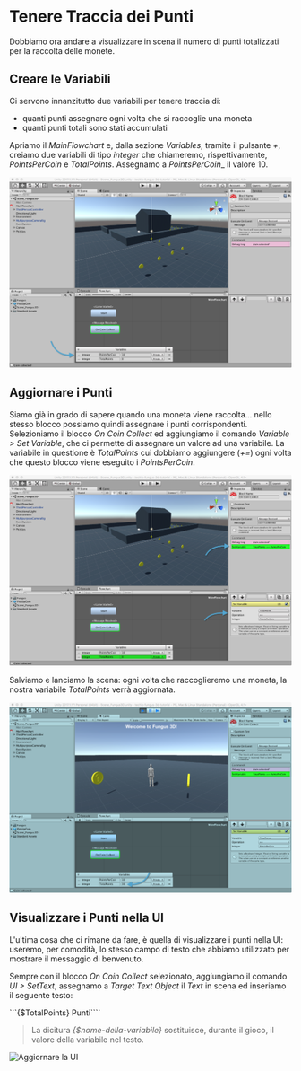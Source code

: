 # Tenere Traccia dei Punti

Dobbiamo ora andare a visualizzare in scena il numero di punti totalizzati per la raccolta delle monete.

## Creare le Variabili

Ci servono innanzitutto due variabili per tenere traccia di:

* quanti punti assegnare ogni volta che si raccoglie una moneta
* quanti punti totali sono stati accumulati

Apriamo il _MainFlowchart_ e, dalla sezione _Variables_, tramite il pulsante _+_, creiamo due variabili di tipo _integer_ che chiameremo, rispettivamente, _PointsPerCoin_ e _TotalPoints_.
Assegnamo a _PointsPerCoin__ il valore 10.

![Creare le Variabili](../../images/lesson03/pic04_variables.png "Creare le Variabili")

## Aggiornare i Punti 

Siamo già in grado di sapere quando una moneta viene raccolta... nello stesso blocco possiamo quindi assegnare i punti corrispondenti.
Selezioniamo il blocco _On Coin Collect_ ed aggiungiamo il comando _Variable > Set Variable_, che ci permette di assegnare un valore ad una variabile.
La variabile in questione è _TotalPoints_ cui dobbiamo aggiungere (_+=_) ogni volta che questo blocco viene eseguito i _PointsPerCoin_.

![Assegnare una Variabile](../../images/lesson03/pic05_set_variable.png "Assegnare una Variabile")

Salviamo e lanciamo la scena: ogni volta che raccoglieremo una moneta, la nostra variabile _TotalPoints_ verrà aggiornata.

![Testare la Scena](../../images/lesson03/pic06_variable_in_play.png "Testare la Scena")

## Visualizzare i Punti nella UI

L'ultima cosa che ci rimane da fare, è quella di visualizzare i punti nella UI: useremo, per comodità, lo stesso campo di testo che abbiamo utilizzato per mostrare il messaggio di benvenuto.

Sempre con il blocco _On Coin Collect_ selezionato, aggiungiamo il comando _UI > SetText_, assegnamo a _Target Text Object_ il _Text_ in scena ed inseriamo il seguente testo:

```{$TotalPoints} Punti````

> La dicitura _{$nome-della-variabile}_ sostituisce, durante il gioco, il valore della variabile nel testo.

![Aggiornare la UI](../../images/lesson03/pic07_update_ui.png "Aggiornare la UI")

